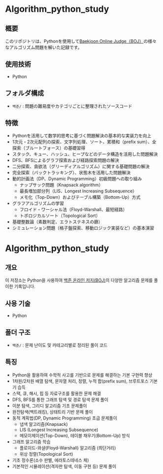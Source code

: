 # Algorithm_python_study


## 概要
このリポジトリは、Pythonを使用して[Baekjoon Online Judge（BOJ）](https://www.acmicpc.net/)の様々なアルゴリズム問題を解いた記録です。

## 使用技術
- Python

## フォルダ構成
- `백준/` : 問題の難易度やカテゴリごとに整理されたソースコード

## 特徴
- Pythonを活用して数学的思考に基づく問題解決の基本的な実装力を向上
- 1次元・2次元配列の探索、文字列処理、ソート、累積和（prefix sum）、全探索（ブルートフォース）の基礎習得
- スタック、キュー、ハッシュ、ヒープなどのデータ構造を活用した問題解決
- DFS、BFSによるグラフ探索および経路探索問題の解決
- 二分探索、貪欲法（グリーディアルゴリズム）に関する基礎問題の解決
- 完全探索（バックトラッキング）、状態木を活用した問題解決
- 動的計画法（DP、Dynamic Programming）初級問題への取り組み
  - ナップサック問題（Knapsack algorithm）
  - 最長増加部分列（LIS、Longest Increasing Subsequence）
  - メモ化（Top-Down）およびテーブル構築（Bottom-Up）方式
- グラフアルゴリズムの学習
  - フロイド・ワーシャル法（Floyd-Warshall、最短経路）
  - トポロジカルソート（Topological Sort）
- 基礎整数論（素数判定、エラトステネスの篩）
- シミュレーション問題（格子盤探索、移動ロジック実装など）の基本演習



# Algorithm_python_study

## 개요
이 저장소는 Python을 사용하여 [백준 온라인 저지(BOJ)](https://www.acmicpc.net/)의 다양한 알고리즘 문제를 풀이한 기록입니다.

## 사용 기술
- Python

## 폴더 구조
- `백준/` : 문제 난이도 및 카테고리별로 정리된 풀이 코드

## 특징
- Python을 활용하여 수학적 사고를 기반으로 문제를 해결하는 기본 구현력 향상
- 1차원/2차원 배열 탐색, 문자열 처리, 정렬, 누적 합(prefix sum), 브루트포스 기본기 습득
- 스택, 큐, 해시, 힙 등 자료구조를 활용한 문제 해결
- DFS, BFS를 통한 그래프 탐색 및 경로 탐색 문제 풀이
- 이분 탐색, 그리디 알고리즘 기초 문제풀이
- 완전탐색(백트래킹), 상태트리 기반 문제 풀이
- 동적 계획법(DP, Dynamic Programming) 초급 문제풀이
  - 냅색 알고리즘(Knapsack)
  - LIS (Longest Increasing Subsequence)
  - 메모이제이션(Top-Down), 테이블 채우기(Bottom-Up) 방식
- 그래프 알고리즘 학습
  - 플로이드-와샬(Floyd-Warshall) 알고리즘 (최단거리)
  - 위상 정렬(Topological Sort)
- 기초 정수론(소수 판별, 에라토스테네스 체)
- 기본적인 시뮬레이션(격자판 탐색, 이동 구현 등) 문제 풀이




